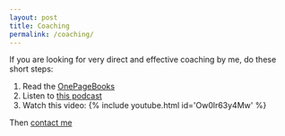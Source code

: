 ```yaml
---
layout: post
title: Coaching
permalink: /coaching/
---
```

If you are looking for very direct and effective coaching by me, do these short steps:

1. Read the [OnePageBooks](https://isene.org/onepagebooks/)
2. Listen to [this podcast](https://isene.org/2018/09/Podcast-EasilyHurt.html)
3. Watch this video:
{% include youtube.html id='Ow0lr63y4Mw' %}

Then [contact me](https://isene.org/about/)
